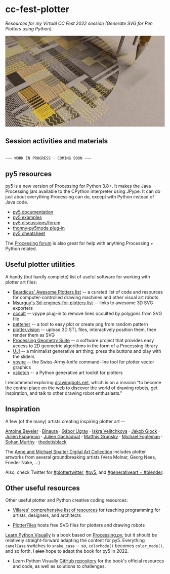 # cc-fest-plotter

*Resources for my Virtual CC Fest 2022 session (Generate SVG for Pen Plotters using Python)*

![](banner.png)

## Session activities and materials

```

~~~ WORK IN PROGRESS · COMING SOON ~~~

```

<!--

Here are the **session slides** and **session recording**: [slides.pdf](https://raw.githubusercontent.com/tabreturn/cc-fest-plotter/main/slides.pdf) and [recording.mp4]( https://htmlpreview.github.io/?https://raw.githubusercontent.com/tabreturn/cc-fest-plotter/main/recording.html)


**1 - Tasks 1: SVG concepts** https://raw.githubusercontent.com/tabreturn/cc-fest-plotter/main/tasks/01-svg_concepts.svg

**2 - Tasks 2: py5 SVG** https://github.com/tabreturn/cc-fest-plotter/blob/main/tasks/02-py5_svg.py

**3 - Tasks 3: Blender SVG** https://github.com/tabreturn/cc-fest-plotter/blob/main/tasks/03-blender_svg.py

**3 - Tasks 4: Codeless SVG** https://raw.githubusercontent.com/tabreturn/cc-fest-plotter/main/tasks/04-codeless_svg.md

-->


## py5 resources

py5 is a new version of Processing for Python 3.8+. It makes the Java Processing jars available to the CPython interpreter using JPype. It can do just about everything Processing can do, except with Python instead of Java code.

* [py5 documentation](http://py5.ixora.io/)
* [py5 examples](https://github.com/hx2A/py5examples)
* [py5 discussions/forum](https://github.com/hx2A/py5generator/discussions)
* [thonny-py5mode plug-in](https://github.com/tabreturn/thonny-py5mode)
* [py5 cheatsheet](https://raw.githubusercontent.com/tabreturn/processing.py-cheat-sheet/master/py5/py5_cc.pdf)

The [Processing forum](https://discourse.processing.org/c/processing-py/9) is also great for help with anything Processing + Python related.


## Useful plotter utilities

A handy (but hardly complete) list of useful software for working with plotter art files:

* [Beardicus' Awesome Plotters list](https://github.com/beardicus/awesome-plotters) -- a curated list of code and resources for computer-controlled drawing machines and other visual art robots
* [Msurguy's 3d-engines-for-plotters list](https://github.com/msurguy/awesome-3d-engines-for-plotters) -- links to awesome 3D SVG exporters
* [occult](https://github.com/LoicGoulefert/occult) -- vpype plug-in to remove lines occulted by polygons from SVG file
* [pattener](https://github.com/matheynen/patterner) -- a tool to easy plot or create png from random pattern
* [plotter.vision](https://plotter.vision/) -- upload 3D STL files, interactively position them, then render them as SVG
* [Processing Geometry Suite](https://github.com/micycle1/PGS) -- a software project that provides easy access to 2D geometric algorithms in the form of a Processing library
* [UJI](https://doersino.github.io/uji/) -- a minimalist generative art thing; press the buttons and play with the sliders
* [vpype](https://github.com/abey79/vpype) -- the Swiss-Army-knife command-line tool for plotter vector graphics
* [vsketch](https://github.com/abey79/vsketch) -- a Python generative art toolkit for plotters

I recommend exploring [drawingbots.net](https://drawingbots.net/), which is on a mission "to become the central place on the web to discover the world of drawing robots, get inspiration, and talk to other drawing robot enthusiasts."


## Inspiration

A few (of the many) artists creating inspiring plotter art --

[Antoine Beyeler](https://github.com/abey79/sketches) · [Binaura](https://www.binaura.net/) · [Gábor Ugray](https://jealousmarkup.xyz/plots/) · [Iskra Velitchkova](http://iskraovelitchkova.com/works.html) · [Jakob Glock](https://github.com/JakobGlock/Generative-Art) · [Julien Espagnon](https://www.instagram.com/julien_espagnon/) · [Julien Gachadoat](http://www.v3ga.net/) · [Matthis Grunsky](https://www.matthisgrunsky.ca/) · [Michael Fogleman](https://www.michaelfogleman.com/plotter/) · [Sohan Murthy](https://sohan.space/) · [thedotisblack](https://thedotisblack.com/)

The [Anne and Michael Spalter Digital Art Collection](https://spalterdigital.com/) includes plotter artworks from several groundbreaking artists (Vera Molnar, Georg Nees, Frieder Nake, ...)

Also, check Twitter for [#plottertwitter](https://twitter.com/search?q=%2523plottertwitter), [#py5](https://twitter.com/search?q=%2523plottertwitter), and [#generativeart + #blender](https://twitter.com/search?q=%2523generativeart%20%2523blender).


## Other useful resources

Other useful plotter and Python creative coding resources:

* [Villares' comprehensive list of resources](https://github.com/villares/Resources-for-teaching-programming#user-content-processing--python-tools-table) for teaching programming for artists, designers, and architects

* [PlotterFiles](https://plotterfiles.com/) hosts free SVG files for plotters and drawing robots

[Learn Python Visually](https://nostarch.com/Learn-Python-Visually) is a book based on [Processing.py](https://py.processing.org/), but it should be relatively straight-forward adapting the content for py5. Everything `camelCase` switches to `snake_case` -- so, `colorMode()` becomes `color_mode()`, and so forth. I ~~plan~~ hope to adapt the book for py5 in 2022.

* Learn Python Visually [GitHub repository](https://github.com/tabreturn/processing.py-book) for the book's official resources and code, as well as solutions to challenges.
